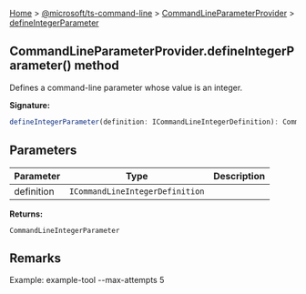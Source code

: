[Home](./index) &gt; [@microsoft/ts-command-line](./ts-command-line.md) &gt; [CommandLineParameterProvider](./ts-command-line.commandlineparameterprovider.md) &gt; [defineIntegerParameter](./ts-command-line.commandlineparameterprovider.defineintegerparameter.md)

## CommandLineParameterProvider.defineIntegerParameter() method

Defines a command-line parameter whose value is an integer.

<b>Signature:</b>

```typescript
defineIntegerParameter(definition: ICommandLineIntegerDefinition): CommandLineIntegerParameter;
```

## Parameters

|  Parameter | Type | Description |
|  --- | --- | --- |
|  definition | `ICommandLineIntegerDefinition` |  |

<b>Returns:</b>

`CommandLineIntegerParameter`

## Remarks

Example: example-tool --max-attempts 5

